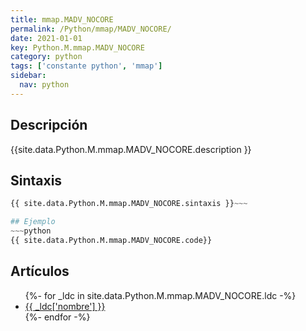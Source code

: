 ```yaml
---
title: mmap.MADV_NOCORE
permalink: /Python/mmap/MADV_NOCORE/
date: 2021-01-01
key: Python.M.mmap.MADV_NOCORE
category: python
tags: ['constante python', 'mmap']
sidebar: 
  nav: python
---
```


## Descripción
{{site.data.Python.M.mmap.MADV_NOCORE.description }}

## Sintaxis
~~~python
{{ site.data.Python.M.mmap.MADV_NOCORE.sintaxis }}~~~

## Ejemplo
~~~python
{{ site.data.Python.M.mmap.MADV_NOCORE.code}}
~~~

## Artículos
<ul>
{%- for _ldc in site.data.Python.M.mmap.MADV_NOCORE.ldc -%}
   <li>
       <a href="{{_ldc['url'] }}">{{ _ldc['nombre'] }}</a>
   </li>
{%- endfor -%}
</ul>

